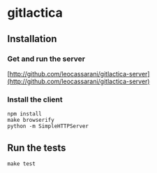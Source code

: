 # gitlactica

## Installation

### Get and run the server
[http://github.com/leocassarani/gitlactica-server](http://github.com/leocassarani/gitlactica-server)

### Install the client
    npm install
    make browserify
    python -m SimpleHTTPServer

## Run the tests

    make test